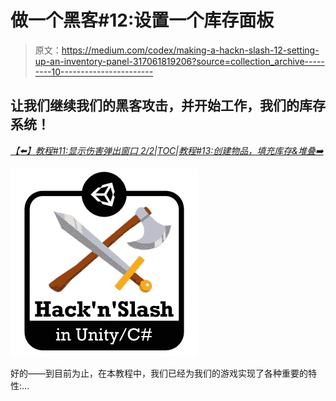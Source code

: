 # 做一个黑客#12:设置一个库存面板

> 原文：<https://medium.com/codex/making-a-hackn-slash-12-setting-up-an-inventory-panel-317061819206?source=collection_archive---------10----------------------->

## 让我们继续我们的黑客攻击，并开始工作，我们的库存系统！

[*【⬅️】教程#11:显示伤害弹出窗口 2/2*](/codex/making-a-hackn-slash-11-showing-damage-popups-2-2-e4e6e59ce370)*|*[*TOC*](/c-sharp-progarmming/making-a-hackn-slash-game-in-unity-c-6ec315e75816)*|*[*教程#13:创建物品，填充库存&堆叠➡️*](https://mina-pecheux.medium.com/making-a-hackn-slash-13-creating-items-filling-the-inventory-stacking-43e86c5c43fd)

![](img/0e73857ff8ae127ce74f6268637947f5.png)

好的——到目前为止，在本教程中，我们已经为我们的游戏实现了各种重要的特性:…